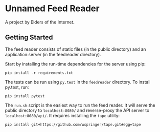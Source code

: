 # Unnamed Feed Reader

A project by Elders of the Internet.

## Getting Started

The feed reader consists of static files (in the public directory) and an
application server (in the feedreader directory).

Start by installing the run-time dependencies for the server using pip:

`pip install -r requirements.txt`

The tests can be run using `py.test` in the `feedreader` directory. To install
py.test, run:

`pip install pytest`

The `run.sh` script is the easiest way to run the feed reader. It will serve
the public directory to `localhost:8080/` and reverse-proxy the API server to
`localhost:8080/api/`. It requires installing the `tape` utility:

`pip install git+https://github.com/wspringer/tape.git#egg=tape`

